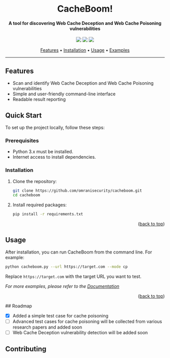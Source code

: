 <h1 align="center">
CacheBoom!
</h1>

<h4 align="center">A tool for discovering Web Cache Deception and Web Cache Poisoning vulnerabilities</h4>

<p align="center">
<a href="https://github.com/omranisecurity/cacheboom/issues"><img src="https://img.shields.io/badge/contributions-welcome-brightgreen.svg?style=flat"></a>
<a href="https://github.com/omranisecurity/cacheBoom/releases"><img src="https://img.shields.io/badge/release-v0.8.0-blue"></a>
<a href="https://twitter.com/omranisecurity"><img src="https://img.shields.io/twitter/follow/omranisecurity?logo=twitter"></a>
</p>

<p align="center">
    <a href="#features">Features</a> •
    <a href="#installation">Installation</a> •
    <a href="#usage">Usage</a> •
    <a href="#examples">Examples</a>
</p>

---

## Features

- Scan and identify Web Cache Deception and Web Cache Poisoning vulnerabilities
- Simple and user-friendly command-line interface
- Readable result reporting

## Quick Start

To set up the project locally, follow these steps:

### Prerequisites

- Python 3.x must be installed.
- Internet access to install dependencies.

### Installation

1. Clone the repository:
     ```sh
     git clone https://github.com/omranisecurity/cacheboom.git
     cd cacheboom
     ```
2. Install required packages:
     ```sh
     pip install -r requirements.txt
     ```

<p align="right">(<a href="#readme-top">back to top</a>)</p>

## Usage

After installation, you can run CacheBoom from the command line. For example:

```sh
python cacheboom.py --url https://target.com --mode cp
```

Replace `https://target.com` with the target URL you want to test.

_For more examples, please refer to the [Documentation](https://github.com/omranisecurity/cacheboom/wiki)_

<p align="right">(<a href="#readme-top">back to top</a>)</p>
## Roadmap

- [x] Added a simple test case for cache poisoning
- [ ] Advanced test cases for cache poisoning will be collected from various research papers and added soon
- [ ] Web Cache Deception vulnerability detection will be added soon

## Contributing